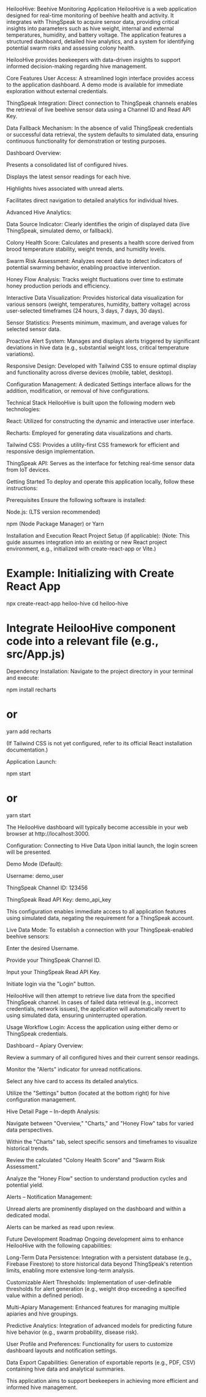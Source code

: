 HeilooHive: Beehive Monitoring Application
HeilooHive is a web application designed for real-time monitoring of beehive health and activity. It integrates with ThingSpeak to acquire sensor data, providing critical insights into parameters such as hive weight, internal and external temperatures, humidity, and battery voltage. The application features a structured dashboard, detailed hive analytics, and a system for identifying potential swarm risks and assessing colony health.

HeilooHive provides beekeepers with data-driven insights to support informed decision-making regarding hive management.

Core Features
User Access: A streamlined login interface provides access to the application dashboard. A demo mode is available for immediate exploration without external credentials.

ThingSpeak Integration: Direct connection to ThingSpeak channels enables the retrieval of live beehive sensor data using a Channel ID and Read API Key.

Data Fallback Mechanism: In the absence of valid ThingSpeak credentials or successful data retrieval, the system defaults to simulated data, ensuring continuous functionality for demonstration or testing purposes.

Dashboard Overview:

Presents a consolidated list of configured hives.

Displays the latest sensor readings for each hive.

Highlights hives associated with unread alerts.

Facilitates direct navigation to detailed analytics for individual hives.

Advanced Hive Analytics:

Data Source Indicator: Clearly identifies the origin of displayed data (live ThingSpeak, simulated demo, or fallback).

Colony Health Score: Calculates and presents a health score derived from brood temperature stability, weight trends, and humidity levels.

Swarm Risk Assessment: Analyzes recent data to detect indicators of potential swarming behavior, enabling proactive intervention.

Honey Flow Analysis: Tracks weight fluctuations over time to estimate honey production periods and efficiency.

Interactive Data Visualization: Provides historical data visualization for various sensors (weight, temperatures, humidity, battery voltage) across user-selected timeframes (24 hours, 3 days, 7 days, 30 days).

Sensor Statistics: Presents minimum, maximum, and average values for selected sensor data.

Proactive Alert System: Manages and displays alerts triggered by significant deviations in hive data (e.g., substantial weight loss, critical temperature variations).

Responsive Design: Developed with Tailwind CSS to ensure optimal display and functionality across diverse devices (mobile, tablet, desktop).

Configuration Management: A dedicated Settings interface allows for the addition, modification, or removal of hive configurations.

Technical Stack
HeilooHive is built upon the following modern web technologies:

React: Utilized for constructing the dynamic and interactive user interface.

Recharts: Employed for generating data visualizations and charts.

Tailwind CSS: Provides a utility-first CSS framework for efficient and responsive design implementation.

ThingSpeak API: Serves as the interface for fetching real-time sensor data from IoT devices.

Getting Started
To deploy and operate this application locally, follow these instructions:

Prerequisites
Ensure the following software is installed:

Node.js: (LTS version recommended)

npm (Node Package Manager) or Yarn

Installation and Execution
React Project Setup (if applicable):
(Note: This guide assumes integration into an existing or new React project environment, e.g., initialized with create-react-app or Vite.)

# Example: Initializing with Create React App
npx create-react-app heiloo-hive
cd heiloo-hive
# Integrate HeilooHive component code into a relevant file (e.g., src/App.js)

Dependency Installation:
Navigate to the project directory in your terminal and execute:

npm install recharts
# or
yarn add recharts

(If Tailwind CSS is not yet configured, refer to its official React installation documentation.)

Application Launch:

npm start
# or
yarn start

The HeilooHive dashboard will typically become accessible in your web browser at http://localhost:3000.

Configuration: Connecting to Hive Data
Upon initial launch, the login screen will be presented.

Demo Mode (Default):

Username: demo_user

ThingSpeak Channel ID: 123456

ThingSpeak Read API Key: demo_api_key

This configuration enables immediate access to all application features using simulated data, negating the requirement for a ThingSpeak account.

Live Data Mode:
To establish a connection with your ThingSpeak-enabled beehive sensors:

Enter the desired Username.

Provide your ThingSpeak Channel ID.

Input your ThingSpeak Read API Key.

Initiate login via the "Login" button.

HeilooHive will then attempt to retrieve live data from the specified ThingSpeak channel. In cases of failed data retrieval (e.g., incorrect credentials, network issues), the application will automatically revert to using simulated data, ensuring uninterrupted operation.

Usage Workflow
Login: Access the application using either demo or ThingSpeak credentials.

Dashboard – Apiary Overview:

Review a summary of all configured hives and their current sensor readings.

Monitor the "Alerts" indicator for unread notifications.

Select any hive card to access its detailed analytics.

Utilize the "Settings" button (located at the bottom right) for hive configuration management.

Hive Detail Page – In-depth Analysis:

Navigate between "Overview," "Charts," and "Honey Flow" tabs for varied data perspectives.

Within the "Charts" tab, select specific sensors and timeframes to visualize historical trends.

Review the calculated "Colony Health Score" and "Swarm Risk Assessment."

Analyze the "Honey Flow" section to understand production cycles and potential yield.

Alerts – Notification Management:

Unread alerts are prominently displayed on the dashboard and within a dedicated modal.

Alerts can be marked as read upon review.

Future Development Roadmap
Ongoing development aims to enhance HeilooHive with the following capabilities:

Long-Term Data Persistence: Integration with a persistent database (e.g., Firebase Firestore) to store historical data beyond ThingSpeak's retention limits, enabling more extensive long-term analysis.

Customizable Alert Thresholds: Implementation of user-definable thresholds for alert generation (e.g., weight drop exceeding a specified value within a defined period).

Multi-Apiary Management: Enhanced features for managing multiple apiaries and hive groupings.

Predictive Analytics: Integration of advanced models for predicting future hive behavior (e.g., swarm probability, disease risk).

User Profile and Preferences: Functionality for users to customize dashboard layouts and notification settings.

Data Export Capabilities: Generation of exportable reports (e.g., PDF, CSV) containing hive data and analytical summaries.

This application aims to support beekeepers in achieving more efficient and informed hive management.